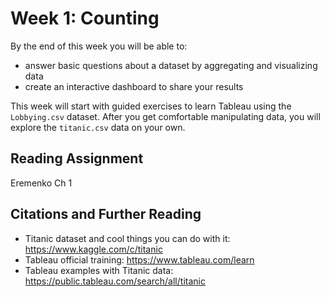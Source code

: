 # Week 1: Counting

By the end of this week you will be able to:
* answer basic questions about a dataset by aggregating and visualizing data
* create an interactive dashboard to share your results

This week will start with guided exercises to learn Tableau using the `Lobbying.csv` dataset.  After you get comfortable manipulating data, you will explore the `titanic.csv` data on your own.

## Reading Assignment

Eremenko Ch 1

## Citations and Further Reading

* Titanic dataset and cool things you can do with it: https://www.kaggle.com/c/titanic
* Tableau official training: https://www.tableau.com/learn
* Tableau examples with Titanic data: https://public.tableau.com/search/all/titanic
